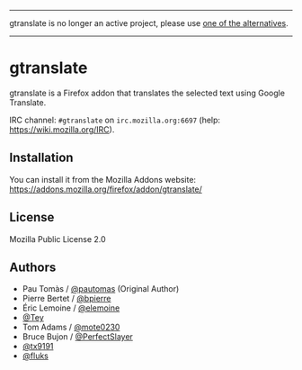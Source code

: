 
<hr />

gtranslate is no longer an active project, please use [one of the alternatives](https://addons.mozilla.org/en-GB/firefox/search/?q=translation).

<hr />

# gtranslate

gtranslate is a Firefox addon that translates the selected text using Google Translate.

IRC channel: `#gtranslate` on `irc.mozilla.org:6697` (help: https://wiki.mozilla.org/IRC).

## Installation

You can install it from the Mozilla Addons website: https://addons.mozilla.org/firefox/addon/gtranslate/

## License

Mozilla Public License 2.0

## Authors

- Pau Tomàs / [@pautomas](https://github.com/pautomas) (Original Author)
- Pierre Bertet / [@bpierre](https://github.com/bpierre)
- Éric Lemoine / [@elemoine](https://github.com/elemoine)
- [@Tey](https://github.com/Tey)
- Tom Adams / [@mote0230](https://github.com/mote0230)
- Bruce Bujon / [@PerfectSlayer](https://github.com/PerfectSlayer)
- [@tx9191](https://github.com/tx9191)
- [@fluks](https://github.com/fluks)
